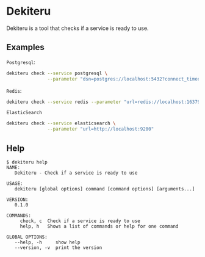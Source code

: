 # Dekiteru

Dekiteru is a tool that checks if a service is ready to use.

## Examples

`Postgresql`:

```bash
dekiteru check --service postgresql \
               --parameter "dsn=postgres://localhost:5432?connect_timeout=5"
```

`Redis`:

```bash
dekiteru check --service redis --parameter "url=redis://localhost:16379/1"
```

`ElasticSearch`

```bash
dekiteru check --service elasticsearch \
               --parameter "url=http://localhost:9200"
```

## Help

```
$ dekiteru help
NAME:
   Dekiteru - Check if a service is ready to use

USAGE:
   dekiteru [global options] command [command options] [arguments...]

VERSION:
   0.1.0

COMMANDS:
     check, c  Check if a service is ready to use
     help, h   Shows a list of commands or help for one command

GLOBAL OPTIONS:
   --help, -h     show help
   --version, -v  print the version
```
